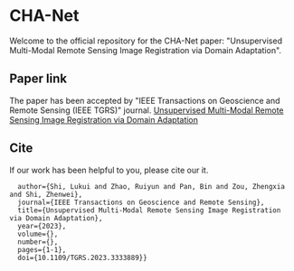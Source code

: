 # CHA-Net

Welcome to the official repository for the CHA-Net paper: "Unsupervised Multi-Modal Remote Sensing Image Registration via Domain Adaptation".

## Paper link
The paper has been accepted by "IEEE Transactions on Geoscience and Remote Sensing (IEEE TGRS)" journal. 
[Unsupervised Multi-Modal Remote Sensing Image Registration via Domain Adaptation](https://ieeexplore.ieee.org/document/10320402)

## Cite
If our work has been helpful to you, please cite our it.

```@ARTICLE{10320402,
  author={Shi, Lukui and Zhao, Ruiyun and Pan, Bin and Zou, Zhengxia and Shi, Zhenwei},
  journal={IEEE Transactions on Geoscience and Remote Sensing}, 
  title={Unsupervised Multi-Modal Remote Sensing Image Registration via Domain Adaptation}, 
  year={2023},
  volume={},
  number={},
  pages={1-1},
  doi={10.1109/TGRS.2023.3333889}}
```


